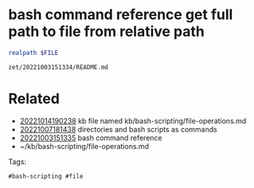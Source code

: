# bash command reference get full path to file from relative path
```bash
realpath $FILE
```

` zet/20221003151334/README.md `

# Related

- [20221014190238](/zet/20221014190238/README.md) kb file named kb/bash-scripting/file-operations.md
- [20221007181438](/zet/20221007181438/README.md) directories and bash scripts as commands
- [20221003151335](/zet/20221003151335/README.md) bash command reference
- ~/kb/bash-scripting/file-operations.md

Tags:

    #bash-scripting #file 
